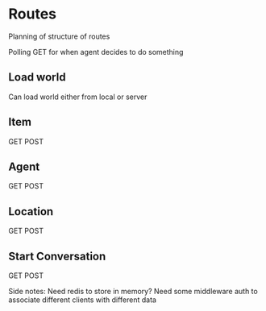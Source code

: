 # Routes

Planning of structure of routes

Polling GET for when agent decides to do something

## Load world

Can load world either from local or server

## Item

GET
POST

## Agent

GET
POST

## Location

GET
POST

## Start Conversation

GET
POST

Side notes: Need redis to store in memory? Need some middleware auth to associate different clients with different data
